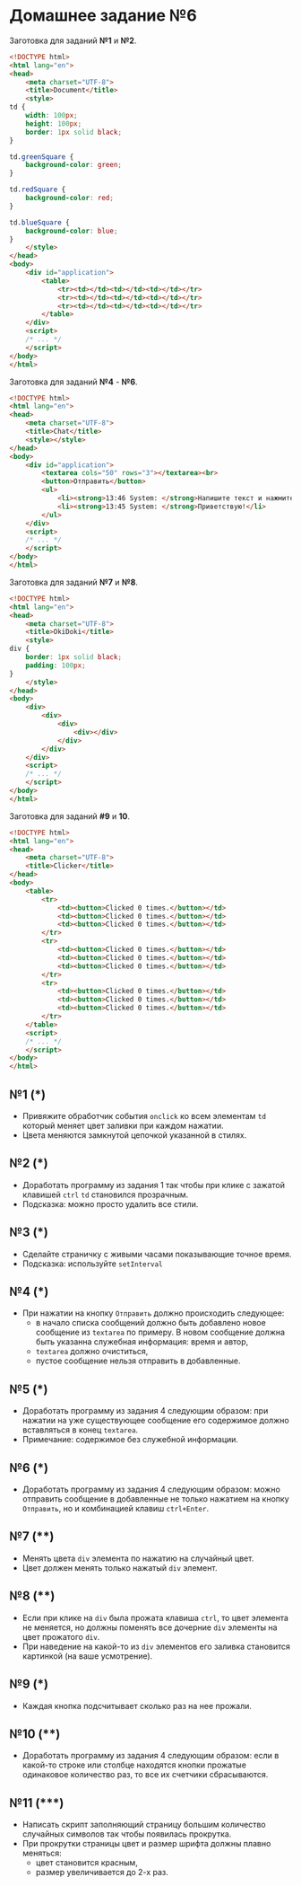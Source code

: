 # Домашнее задание №6

Заготовка для заданий __№1__ и __№2__.

```html
<!DOCTYPE html>
<html lang="en">
<head>
	<meta charset="UTF-8">
	<title>Document</title>
	<style>
td {
	width: 100px;
	height: 100px;
	border: 1px solid black;
}

td.greenSquare {
	background-color: green;
}

td.redSquare {
	background-color: red;
}

td.blueSquare {
	background-color: blue;
}
	</style>
</head>
<body>
	<div id="application">
		<table>
			<tr><td></td><td></td><td></td></tr>
			<tr><td></td><td></td><td></td></tr>
			<tr><td></td><td></td><td></td></tr>
		</table>
	</div>
	<script>
	/* ... */
	</script>
</body>
</html>
```

Заготовка для заданий __№4__ - __№6__.

```html
<!DOCTYPE html>
<html lang="en">
<head>
	<meta charset="UTF-8">
	<title>Chat</title>
	<style></style>
</head>
<body>
	<div id="application">
		<textarea cols="50" rows="3"></textarea><br>
		<button>Отправить</button>
		<ul>
			<li><strong>13:46 System: </strong>Напишите текст и нажмите "Отправить"</li>
			<li><strong>13:45 System: </strong>Приветствую!</li>
		</ul>
	</div>
	<script>
	/* ... */
	</script>
</body>
</html>
```

Заготовка для заданий __№7__ и __№8__.

```html
<!DOCTYPE html>
<html lang="en">
<head>
	<meta charset="UTF-8">
	<title>OkiDoki</title>
	<style>
div {
	border: 1px solid black;
	padding: 100px;
}
	</style>
</head>
<body>
	<div>
		<div>
			<div>
				<div></div>
			</div>
		</div>
	</div>
	<script>
	/* ... */
	</script>
</body>
</html>
```

Заготовка для заданий __#9__ и __10__.

```html
<!DOCTYPE html>
<html lang="en">
<head>
	<meta charset="UTF-8">
	<title>Clicker</title>
</head>
<body>
	<table>
		<tr>
			<td><button>Clicked 0 times.</button></td>
			<td><button>Clicked 0 times.</button></td>
			<td><button>Clicked 0 times.</button></td>
		</tr>
		<tr>
			<td><button>Clicked 0 times.</button></td>
			<td><button>Clicked 0 times.</button></td>
			<td><button>Clicked 0 times.</button></td>
		</tr>
		<tr>
			<td><button>Clicked 0 times.</button></td>
			<td><button>Clicked 0 times.</button></td>
			<td><button>Clicked 0 times.</button></td>
		</tr>
	</table>
	<script>
	/* ... */
	</script>
</body>
</html>
```

## №1 (*)

  - Привяжите обработчик события `onclick` ко всем элементам `td` который меняет цвет заливки при каждом нажатии.
  - Цвета меняются замкнутой цепочкой указанной в стилях.

## №2 (*)

  - Доработать программу из задания 1 так чтобы при клике с зажатой клавишей `ctrl` `td` становился прозрачным.
  - Подсказка: можно просто удалить все стили.

## №3 (*)

  - Сделайте страничку с живыми часами показывающие точное время.
  - Подсказка: используйте `setInterval`

## №4 (*)

  - При нажатии на кнопку `Отправить` должно происходить следующее:
      - в начало списка сообщений должно быть добавлено  новое сообщение из `textarea` по примеру. В новом сообщение должна быть указанна служебная информация: время и автор,
      - `textarea` должно очиститься,
      - пустое сообщение нельзя отправить в добавленные.

## №5 (*)

  - Доработать программу из задания 4 следующим образом: при нажатии на уже существующее сообщение его содержимое должно вставляться в конец `textarea`.
  - Примечание: содержимое без служебной информации.

## №6 (*)

  - Доработать программу из задания 4 следующим образом: можно отправить сообщение в добавленные не только нажатием на кнопку `Отправить`, но и комбинацией клавиш `ctrl+Enter`.

## №7 (**)

  - Менять цвета `div` элемента по нажатию на случайный цвет.
  - Цвет должен менять только нажатый `div` элемент.

## №8 (**)

  - Если при клике на `div` была прожата клавиша `ctrl`, то цвет элемента не меняется, но должны поменять все дочерние `div` элементы на цвет прожатого `div`.
  - При наведение на какой-то из `div` элементов его заливка становится картинкой (на ваше усмотрение).

## №9 (*)

  - Каждая кнопка подсчитывает сколько раз на нее прожали.

## №10 (**)

  - Доработать программу из задания 4 следующим образом: если в какой-то строке или столбце находятся кнопки прожатые одинаковое количество раз, то все их счетчики сбрасываются.

## №11 (***)

  - Написать скрипт заполняющий страницу большим количество случайных символов так чтобы появилась прокрутка.
  - При прокрутки страницы цвет и размер шрифта должны плавно меняться:
      - цвет становится красным,
      - размер увеличивается до 2-х раз.
